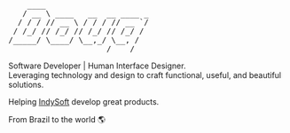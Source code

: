 <pre>
    ____                      
   / __ \ ____   __  __ ____ _
  / / / // __ \ / / / // __ `/
 / /_/ // /_/ // /_/ // /_/ / 
/_____/ \____/ \__,_/ \__, /  
                     /____/   
</pre>

Software Developer | Human Interface Designer. <br>Leveraging technology and design to craft functional, useful, and beautiful solutions.

Helping [IndySoft](https://www.indysoft.com/) develop great products.

From Brazil to the world 🌎
